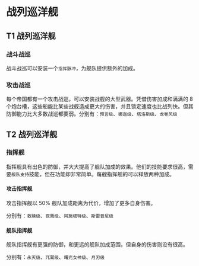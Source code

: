 # 战列巡洋舰

## T1 战列巡洋舰

### 战斗战巡

战斗战巡可以安装一个`指挥脉冲`，为舰队提供额外的加成。

### 攻击战巡

每个帝国都有一个攻击战巡，可以安装战舰的大型武器。凭借伤害加成和满满的 8 个炮台槽，这些船能比某些战舰造成更大的伤害，并且锁定速度也比战列快。但其防御能力比大多数战巡都要弱。分别有：`预言级`、`娜迦级`、`塔洛斯级`、`龙卷风级`

## T2 战列巡洋舰

### 指挥舰

指挥舰具有出色的防御，并大大提高了舰队加成的效果。他们的技能要求很高，需要`舰队支持`技能，但在功能却非常简单。每艘指挥舰的可以释放两种加成。

#### 攻击指挥舰

攻击指挥舰以 50% 舰队加成距离为代价，增加了更多自身伤害。

分别有：`救赎级`、`夜鹰级`、`阿施塔特级`、`斯雷普尼级`

#### 舰队指挥舰

舰队指挥舰有更强的防御，和更远的舰队加成范围，但自身的伤害则没有很高。

分别有：`永灭级`、`兀鹫级`、`曙光女神级`、`月刃级`

